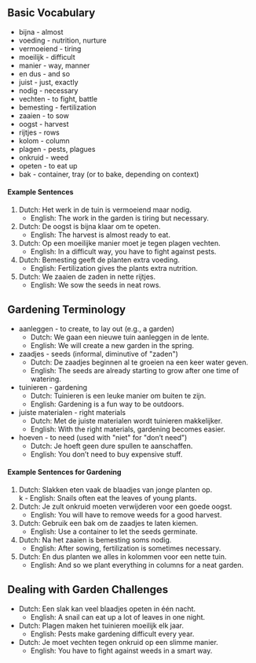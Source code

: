 ## Basic Vocabulary
- bijna - almost
- voeding - nutrition, nurture
- vermoeiend - tiring
- moeilijk - difficult
- manier - way, manner
- en dus - and so
- juist - just, exactly
- nodig - necessary
- vechten - to fight, battle
- bemesting - fertilization
- zaaien - to sow
- oogst - harvest
- rijtjes - rows
- kolom - column
- plagen - pests, plagues
- onkruid - weed
- opeten - to eat up
- bak - container, tray (or to bake, depending on context)
#### Example Sentences
1. Dutch: Het werk in de tuin is vermoeiend maar nodig.  
	- English: The work in the garden is tiring but necessary.
2. Dutch: De oogst is bijna klaar om te opeten.  
	- English: The harvest is almost ready to eat.
3. Dutch: Op een moeilijke manier moet je tegen plagen vechten.  
    - English: In a difficult way, you have to fight against pests.
4. Dutch: Bemesting geeft de planten extra voeding.  
    - English: Fertilization gives the plants extra nutrition.
5. Dutch: We zaaien de zaden in nette rijtjes.  
    - English: We sow the seeds in neat rows.

## Gardening Terminology
- aanleggen - to create, to lay out (e.g., a garden)  
    - Dutch: We gaan een nieuwe tuin aanleggen in de lente.  
    - English: We will create a new garden in the spring.
- zaadjes - seeds (informal, diminutive of "zaden")  
    - Dutch: De zaadjes beginnen al te groeien na een keer water geven.  
    - English: The seeds are already starting to grow after one time of watering.
- tuinieren - gardening  
    - Dutch: Tuinieren is een leuke manier om buiten te zijn.  
    - English: Gardening is a fun way to be outdoors.
- juiste materialen - right materials  
    - Dutch: Met de juiste materialen wordt tuinieren makkelijker.  
    - English: With the right materials, gardening becomes easier.
- hoeven - to need (used with "niet" for "don’t need")
    - Dutch: Je hoeft geen dure spullen te aanschaffen.  
    - English: You don’t need to buy expensive stuff.
#### Example Sentences for Gardening
1. Dutch: Slakken eten vaak de blaadjes van jonge planten op.  
k    - English: Snails often eat the leaves of young plants.
2. Dutch: Je zult onkruid moeten verwijderen voor een goede oogst.  
    - English: You will have to remove weeds for a good harvest.
3. Dutch: Gebruik een bak om de zaadjes te laten kiemen.  
    - English: Use a container to let the seeds germinate.
4. Dutch: Na het zaaien is bemesting soms nodig.  
    - English: After sowing, fertilization is sometimes necessary.
5. Dutch: En dus planten we alles in kolommen voor een nette tuin.  
    - English: And so we plant everything in columns for a neat garden.

## Dealing with Garden Challenges
- Dutch: Een slak kan veel blaadjes opeten in één nacht.  
	- English: A snail can eat up a lot of leaves in one night.
- Dutch: Plagen maken het tuinieren moeilijk elk jaar.  
    - English: Pests make gardening difficult every year.
- Dutch: Je moet vechten tegen onkruid op een slimme manier.  
    - English: You have to fight against weeds in a smart way.